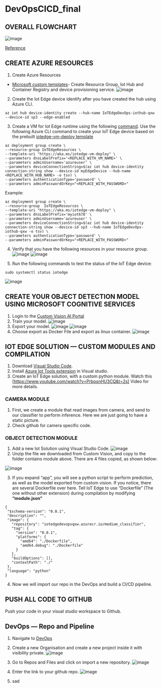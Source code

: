 # DevOpsCICD_final

## OVERALL FLOWCHART

![image](https://user-images.githubusercontent.com/32796589/112736777-24f19d00-8f4d-11eb-87f1-8df07520a779.png)


[Reference](https://medium.com/marcus-tee-anytime/azure-iot-edge-with-azure-devops-manage-intelligent-edge-devices-with-automated-pipeline-bd98d9388b)
 
 
 ## CREATE AZURE RESOURCES
 
 1. Create Azure Resources
 * [Microsoft custom templates](https://docs.microsoft.com/en-us/learn/modules/implement-cicd-iot-edge/4-exercise-create-ci-pipeline-iot-edge)- Create Resource Group, Iot Hub and Container Registry and device provisioning service.
![image](https://user-images.githubusercontent.com/32796589/112736469-dd6a1180-8f4a-11eb-894f-80d804922a69.png)


 2. Create the Iot Edge device identify after you have created the hub using Azure CLI.
 ```{r}
 az iot hub device-identity create --hub-name IoTEdgeDevOps-iothub-qxw --device-id sp3 --edge-enabled
 ```
 3. Create a VM for Iot Edge runtime using the following [command](https://docs.microsoft.com/en-us/learn/modules/deploy-prebuilt-module-edge-device/4-exercise-setup-communication). Use the following Azure CLI command to create your IoT Edge device based on the prebuilt [iotedge-vm-deploy template](https://github.com/Azure/iotedge-vm-deploy)
 ```{r}
az deployment group create \
--resource-group IoTEdgeResources \
--template-uri "https://aka.ms/iotedge-vm-deploy" \
--parameters dnsLabelPrefix='<REPLACE_WITH_VM_NAME>' \
--parameters adminUsername='azureuser' \
--parameters deviceConnectionString=$(az iot hub device-identity connection-string show --device-id myEdgeDevice --hub-name <REPLACE_WITH_HUB_NAME> -o tsv) \
--parameters authenticationType='password' \
--parameters adminPasswordOrKey="<REPLACE_WITH_PASSWORD>"
 ```
 Example:
  ```{r}
 az deployment group create \
--resource-group  IoTEdgeResources \
--template-uri "https://aka.ms/iotedge-vm-deploy" \
--parameters dnsLabelPrefix='myiot678' \
--parameters adminUsername='azureuser' \
--parameters deviceConnectionString=$(az iot hub device-identity connection-string show --device-id sp3 --hub-name IoTEdgeDevOps-iothub-qxw -o tsv) \
--parameters authenticationType='password' \
--parameters adminPasswordOrKey="<REPLACE_WITH_PASSWORD>"
 ``` 
4. Verify that you have the following resources in your resource group.
![image](https://user-images.githubusercontent.com/32796589/112736422-5ddc4280-8f4a-11eb-96e8-1d67e97f949b.png)
![image](https://user-images.githubusercontent.com/32796589/112736382-2077b500-8f4a-11eb-8a0b-87153ff7dea7.png)

5. Run the following commands to test the status of the IoT Edge device:
  ```{r}
  sudo systemctl status iotedge
  ```
  
 ![image](https://user-images.githubusercontent.com/32796589/112736541-684b0c00-8f4b-11eb-981c-033e025683f4.png)


 ## CREATE YOUR OBJECT DETECTION MODEL USING MICROSOFT COGNITIVE SERVICES
 
 
 1. Login to the [Custom Vision AI Portal](https://www.customvision.ai)
 2. Train your model.
 ![image](https://user-images.githubusercontent.com/32796589/112736608-f1624300-8f4b-11eb-8898-603a6daadfe9.png)
 3. Export your model.
 ![image](https://user-images.githubusercontent.com/32796589/112736672-5453da00-8f4c-11eb-9ef3-23f9e7985b68.png)
 ![image](https://user-images.githubusercontent.com/32796589/112736654-430acd80-8f4c-11eb-96a5-381deb0408f1.png)
 4. Choose export as Docker File and export as linux container.
 ![image](https://user-images.githubusercontent.com/32796589/112736701-91b86780-8f4c-11eb-96e5-c892650a59df.png)


 ## IOT EDGE SOLUTION — CUSTOM MODULES AND COMPILATION
 
 1. Download [Visual Studio Code](https://code.visualstudio.com/).
 2. Install [Azure Iot Tools extension](https://marketplace.visualstudio.com/items?itemName=vsciot-vscode.azure-iot-tools) in Visual studio.
 3. Create an IoT Edge solution, with a custom python module. Watch this [https://www.youtube.com/watch?v=PrbpsnHU3CQ&t=2s] Video for more details.

### CAMERA MODULE

1. First, we create a module that read images from camera, and send to our classifier to perform inference. Here we are just going to have a static picture.
2. Check github for camera specific code.

### OBJECT DETECTION MODULE

1. Add a new Iot Solution using Visual Studio Code. ![image](https://user-images.githubusercontent.com/32796589/112736940-85cda500-8f4e-11eb-8b07-f7d0e6a07c50.png)
2. Unzip the file we downloaded from Custom Vision, and copy to the folder contains module above. There are 4 files copied, as shown below:

![image](https://user-images.githubusercontent.com/32796589/112736968-b31a5300-8f4e-11eb-83f3-01583c770af9.png)

3. If you expand “app”, you will see a python script to perform prediction, as well as the model exported from custom vision. If you notice, there are several Dockerfile over here. Tell IoT Edge to use “Dockerfile” (The one without other extension) during compilation by modifying **“module.json”**

 ```{r}   
{
  "$schema-version": "0.0.1",
  "description": "",
  "image": {
    "repository": "iotedgedevopsqxw.azurecr.io/medium_classifier",
    "tag": {
      "version": "0.0.1",
      "platforms": {
        "amd64": "./Dockerfile",
        "amd64.debug": "./Dockerfile"
      }
    },
    "buildOptions": [],
    "contextPath": "./"
  },
  "language": "python"
}
```
4. Now we will import our repo in the DevOps and build a CI/CD pipeline.

## PUSH ALL CODE TO GITHUB

Push your code in your visual studio workspace to Github.

## DevOps — Repo and Pipeline

1. Navigate to [DevOps](https://dev.azure.com)
2. Create a new Organisation and create a new project inside it with visibility private.
![image](https://user-images.githubusercontent.com/32796589/112737112-e1e4f900-8f4f-11eb-83f6-37e248a8a56a.png)
3. Go to Repos and Files and click on import a new repository.
![image](https://user-images.githubusercontent.com/32796589/112737138-13f65b00-8f50-11eb-8114-1115330d8384.png)
4. Enter the link to your github repo.
![image](https://user-images.githubusercontent.com/32796589/112737157-41430900-8f50-11eb-9fd2-d4985015775a.png)

6. sad
